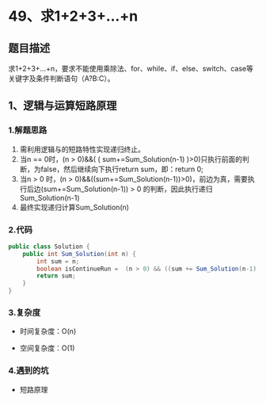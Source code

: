 # 49、求1+2+3+...+n



## 题目描述

求1+2+3+...+n，要求不能使用乘除法、for、while、if、else、switch、case等关键字及条件判断语句（A?B:C）。

## 1、逻辑与运算短路原理

### 1.解题思路



1. 需利用逻辑与的短路特性实现递归终止。 
2. 当n == 0时，(n > 0)&&( ( sum+=Sum_Solution(n-1) )>0)只执行前面的判断，为false，然后继续向下执行return sum，即：return 0;
3. 当n > 0 时，(n > 0)&&((sum+=Sum_Solution(n-1))>0)，前边为真，需要执行后边(sum+=Sum_Solution(n-1)) > 0 的判断，因此执行递归Sum_Solution(n-1)
4. 最终实现递归计算Sum_Solution(n)

### 2.代码

```java
public class Solution {
    public int Sum_Solution(int n) {
        int sum = n;
        boolean isContinueRun =  (n > 0) && ((sum += Sum_Solution(n-1)) > 0); 
        return sum;
    }
}
```

### 3.复杂度

* 时间复杂度：O(n)

* 空间复杂度：O(1)

### 4.遇到的坑

- 短路原理

